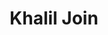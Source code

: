 ---
layout: default
title: Khalil Join
redirect_to: https://connect.khaliiil.com
published: false
---